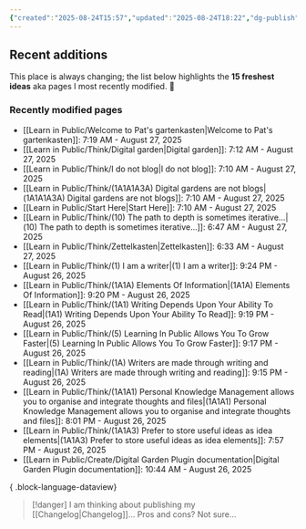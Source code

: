 ```yaml
---
{"created":"2025-08-24T15:57","updated":"2025-08-24T18:22","dg-publish":true,"noteIcon":"signpost","dg-path":"Recent Plantings.md","permalink":"/recent-plantings/","dgPassFrontmatter":true}
---
```


## Recent additions 

This place is always changing; the list below highlights the **15 freshest ideas** aka pages I most recently modified. 🍃

### Recently modified pages
- [[Learn in Public/Welcome to Pat's gartenkasten\|Welcome to Pat's gartenkasten]]: 7:19 AM - August 27, 2025
- [[Learn in Public/Think/Digital garden\|Digital garden]]: 7:12 AM - August 27, 2025
- [[Learn in Public/Think/I do not blog\|I do not blog]]: 7:10 AM - August 27, 2025
- [[Learn in Public/Think/(1A1A1A3A) Digital gardens are not blogs\|(1A1A1A3A) Digital gardens are not blogs]]: 7:10 AM - August 27, 2025
- [[Learn in Public/Start Here\|Start Here]]: 7:10 AM - August 27, 2025
- [[Learn in Public/Think/(10) The path to depth is sometimes iterative...\|(10) The path to depth is sometimes iterative...]]: 6:47 AM - August 27, 2025
- [[Learn in Public/Think/Zettelkasten\|Zettelkasten]]: 6:33 AM - August 27, 2025
- [[Learn in Public/Think/(1) I am a writer\|(1) I am a writer]]: 9:24 PM - August 26, 2025
- [[Learn in Public/Think/(1A1A) Elements Of Information\|(1A1A) Elements Of Information]]: 9:20 PM - August 26, 2025
- [[Learn in Public/Think/(1A1) Writing Depends Upon Your Ability To Read\|(1A1) Writing Depends Upon Your Ability To Read]]: 9:19 PM - August 26, 2025
- [[Learn in Public/Think/(5) Learning In Public Allows You To Grow Faster\|(5) Learning In Public Allows You To Grow Faster]]: 9:17 PM - August 26, 2025
- [[Learn in Public/Think/(1A) Writers are made through writing and reading\|(1A) Writers are made through writing and reading]]: 9:15 PM - August 26, 2025
- [[Learn in Public/Think/(1A1A1) Personal Knowledge Management allows you to organise and integrate thoughts and files\|(1A1A1) Personal Knowledge Management allows you to organise and integrate thoughts and files]]: 8:01 PM - August 26, 2025
- [[Learn in Public/Think/(1A1A3) Prefer to store useful ideas as idea elements\|(1A1A3) Prefer to store useful ideas as idea elements]]: 7:57 PM - August 26, 2025
- [[Learn in Public/Create/Digital Garden Plugin documentation\|Digital Garden Plugin documentation]]: 10:44 AM - August 26, 2025

{ .block-language-dataview}

> [!danger] I am thinking about publishing my [[Changelog\|Changelog]]... 
> Pros and cons? Not sure...

